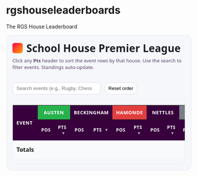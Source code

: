 # rgshouseleaderboards
The RGS House Leaderboard
<!-- =====================  HOUSE PREMIER LEAGUE TABLE (NO EXTERNAL LIBS)  ===================== -->
<style>
  /* Reset-insulation */
  .house-pl * { box-sizing: border-box; }
  .house-pl { --pl-purple:#38003c; --pl-mint:#d0f0cf; --pl-bg:#f5f7fb; --ink:#1b1f23; font-family: system-ui, -apple-system, Segoe UI, Roboto, Arial, "Noto Sans", sans-serif; color:var(--ink); background:var(--pl-bg); padding: 16px; border-radius: 16px; border:1px solid #e7e7ef; }
  .house-pl h2 { margin: 0 0 12px; letter-spacing:.2px; font-weight:800; font-size: clamp(22px,3.2vw,28px); display:flex; align-items:center; gap:10px;}
  .house-pl h2 .crest { width:28px; height:28px; border-radius:6px; background:linear-gradient(135deg,#ff0050, #ffa700); display:inline-block; }
  .house-pl .sub { margin:-6px 0 16px; color:#546; font-size:13px; }

  /* Standings strip */
  .house-pl .standings { display:grid; grid-template-columns: repeat(6, minmax(130px,1fr)); gap:10px; margin-bottom:16px; }
  .house-pl .card { position:relative; background:white; border-radius:14px; padding:12px; box-shadow: 0 8px 20px rgba(0,0,0,.06); border:1px solid #ececf5; transition:transform .15s ease, box-shadow .15s ease; }
  .house-pl .card:hover { transform: translateY(-2px); box-shadow: 0 10px 24px rgba(0,0,0,.10); }
  .house-pl .badge { position:absolute; top:-10px; right:-10px; width:34px; height:34px; border-radius:50%; display:grid; place-items:center; font-weight:800; color:#111; }
  .house-pl .badge.g { background:linear-gradient(#ffd300,#ffea70); }
  .house-pl .badge.s { background:linear-gradient(#dadfe5,#f5f7f9); }
  .house-pl .badge.b { background:linear-gradient(#cd7f32,#eaaa75); }
  .house-pl .house { font-weight:800; font-size:15px; letter-spacing:.4px; display:flex; align-items:center; gap:8px; }
  .house-pl .dot { width:14px; height:14px; border-radius:50%; display:inline-block; border:2px solid #0002; }
  .house-pl .pts { font-size:26px; font-weight:900; margin-top:6px; }
  .house-pl .meta { font-size:12px; opacity:.7; margin-top:2px; }

  /* Controls */
  .house-pl .controls { display:flex; gap:10px; align-items:center; margin:12px 0; flex-wrap:wrap;}
  .house-pl input[type="search"]{ padding:8px 10px; border-radius:10px; border:1px solid #dadbe7; background:white; min-width:240px; }
  .house-pl .pill { padding:8px 10px; border-radius:999px; border:1px solid #dadbe7; background:white; cursor:pointer; font-size:13px; }
  .house-pl .pill:hover{ background:#f1f4fe; }

  /* Table */
  .house-pl .wrap { overflow:auto; border-radius:14px; border:1px solid #ececf5; }
  .house-pl table { width:100%; border-collapse: separate; border-spacing:0; background:white; }
  .house-pl thead th { position:sticky; top:0; z-index:2; text-transform:uppercase; letter-spacing:.6px; font-size:12px; background:var(--pl-purple); color:white; padding:12px 10px; }
  .house-pl thead .subh { background:#f0f0ff; color:#333; font-weight:700; font-size:12px; }
  .house-pl thead tr.houseband th { font-size:13px; padding:10px; }
  .house-pl tbody td { padding:9px 10px; border-bottom:1px solid #f0f0f7; text-align:center; font-weight:600; }
  .house-pl tbody tr:nth-child(odd){ background:#fafbff; }
  .house-pl tbody tr:hover { background:#eef6ff; }
  .house-pl tbody td:first-child, .house-pl thead th:first-child { text-align:left; font-weight:800; }
  .house-pl tfoot td { background:#f8fafb; font-weight:900; padding:12px 10px; border-top:2px solid #e6e8f2; }
  .house-pl .clickable { cursor:pointer; }
  .house-pl .clickable .arrow{ display:inline-block; margin-left:6px; transform:translateY(-1px); font-size:11px; opacity:.7; }
  .house-pl .tooltip { position:relative; }
  .house-pl .tooltip:hover::after{
    content: attr(data-tip);
    position:absolute; left:50%; top:-6px; transform: translate(-50%, -100%);
    padding:6px 8px; background:#111; color:#fff; font-size:12px; border-radius:6px; white-space:nowrap; box-shadow:0 4px 10px rgba(0,0,0,.25);
  }

  /* House colours for bands & dots */
  .AustenC { background:#27b24d; }
  .BeckinghamC { background:#e13e3e; }
  .HamondeC { background:#7a7d86; }
  .NettlesC { background:#1e78ff; }
  .PowellC { background:#ff8c26; }
  .ValpyC { background:#22c39b; }

  .house-pl thead tr.houseband th:nth-child(2){ background:#27b24d; }
  .house-pl thead tr.houseband th:nth-child(4){ background:#e13e3e; }
  .house-pl thead tr.houseband th:nth-child(6){ background:#7a7d86; }
  .house-pl thead tr.houseband th:nth-child(8){ background:#1e78ff; }
  .house-pl thead tr.houseband th:nth-child(10){ background:#ff8c26; }
  .house-pl thead tr.houseband th:nth-child(12){ background:#22c39b; }

  /* Mobile tweaks */
  @media (max-width:900px){
    .house-pl .standings{ grid-template-columns: repeat(2, 1fr); }
    .house-pl thead .subh span{ display:none; } /* tighten 'Pos / Pts' headers on small screens */
  }
</style>

<div class="house-pl" id="HousePL">
  <h2><span class="crest" aria-hidden="true"></span> School House Premier League</h2>
  <div class="sub">Click any <b>Pts</b> header to sort the event rows by that house. Use the search to filter events. Standings auto-update.</div>

  <!-- Standings -->
  <div class="standings" id="standings"></div>

  <!-- Controls -->
  <div class="controls">
    <input id="filterInput" type="search" placeholder="Search events (e.g., Rugby, Chess, Sports Day)…" />
    <button class="pill" id="resetSort">Reset order</button>
  </div>

  <!-- Table -->
  <div class="wrap">
    <table id="grid">
      <thead>
        <tr class="houseband">
          <th rowspan="2">Event</th>
          <th colspan="2" class="AustenC">Austen</th>
          <th colspan="2" class="BeckinghamC">Beckingham</th>
          <th colspan="2" class="HamondeC">Hamonde</th>
          <th colspan="2" class="NettlesC">Nettles</th>
          <th colspan="2" class="PowellC">Powell</th>
          <th colspan="2" class="ValpyC">Valpy</th>
        </tr>
        <tr class="subh">
          <th>Pos</th><th class="clickable" data-sort="Austen">Pts <span class="arrow">▾</span></th>
          <th>Pos</th><th class="clickable" data-sort="Beckingham">Pts <span class="arrow">▾</span></th>
          <th>Pos</th><th class="clickable" data-sort="Hamonde">Pts <span class="arrow">▾</span></th>
          <th>Pos</th><th class="clickable" data-sort="Nettles">Pts <span class="arrow">▾</span></th>
          <th>Pos</th><th class="clickable" data-sort="Powell">Pts <span class="arrow">▾</span></th>
          <th>Pos</th><th class="clickable" data-sort="Valpy">Pts <span class="arrow">▾</span></th>
        </tr>
      </thead>
      <tbody></tbody>
      <tfoot>
        <tr id="totalsRow">
          <td>Totals</td>
          <td></td><td></td>
          <td></td><td></td>
          <td></td><td></td>
          <td></td><td></td>
          <td></td><td></td>
          <td></td><td></td>
        </tr>
      </tfoot>
    </table>
  </div>
</div>

<script>
(function(){
  // ====== DATA (from your screenshot, fully entered and fixed) ======
  const EVENTS = [
    {name:"Art", Austen:{pos:4,pts:3}, Beckingham:{pos:1,pts:6}, Hamonde:{pos:2,pts:5}, Nettles:{pos:6,pts:1}, Powell:{pos:3,pts:4}, Valpy:{pos:5,pts:2}},
    {name:"Badminton", Austen:{pos:6,pts:2}, Beckingham:{pos:2,pts:5}, Hamonde:{pos:6,pts:1}, Nettles:{pos:4,pts:3}, Powell:{pos:5,pts:2}, Valpy:{pos:3,pts:4}},
    {name:"Basketball", Austen:{pos:5,pts:3}, Beckingham:{pos:"3=",pts:5.25}, Hamonde:{pos:6,pts:1.5}, Nettles:{pos:"3=",pts:5.25}, Powell:{pos:2,pts:7.5}, Valpy:{pos:1,pts:9}},
    {name:"Chess", Austen:{pos:1,pts:8.25}, Beckingham:{pos:5,pts:3}, Hamonde:{pos:6,pts:1.5}, Nettles:{pos:4,pts:4.5}, Powell:{pos:1,pts:8.25}, Valpy:{pos:3,pts:6}},
    {name:"Cricket", Austen:{pos:1,pts:9}, Beckingham:{pos:3,pts:6}, Hamonde:{pos:5,pts:3}, Nettles:{pos:4,pts:4.5}, Powell:{pos:6,pts:1.5}, Valpy:{pos:2,pts:7.5}},
    {name:"Debating", Austen:{pos:5,pts:2}, Beckingham:{pos:6,pts:1}, Hamonde:{pos:2,pts:5}, Nettles:{pos:1,pts:6}, Powell:{pos:3,pts:4}, Valpy:{pos:4,pts:3}},
    {name:"Drama", Austen:{pos:1,pts:9}, Beckingham:{pos:2,pts:7.5}, Hamonde:{pos:"4=",pts:3.75}, Nettles:{pos:6,pts:1.5}, Powell:{pos:"4=",pts:3.75}, Valpy:{pos:3,pts:6}},
    {name:"Fencing", Austen:{pos:4,pts:4}, Beckingham:{pos:5,pts:2}, Hamonde:{pos:3,pts:4}, Nettles:{pos:1,pts:1}, Powell:{pos:6,pts:6}, Valpy:{pos:2,pts:5}},
    {name:"Football", Austen:{pos:2,pts:10}, Beckingham:{pos:"3=",pts:7}, Hamonde:{pos:"3=",pts:7}, Nettles:{pos:1,pts:12}, Powell:{pos:6,pts:2}, Valpy:{pos:5,pts:4}},
    {name:"Golf", Austen:{pos:5,pts:1}, Beckingham:{pos:2,pts:2.5}, Hamonde:{pos:4,pts:1.5}, Nettles:{pos:1,pts:3}, Powell:{pos:3,pts:2}, Valpy:{pos:6,pts:0.5}},
    {name:"Hockey", Austen:{pos:5,pts:4}, Beckingham:{pos:2,pts:10}, Hamonde:{pos:6,pts:2}, Nettles:{pos:1,pts:12}, Powell:{pos:4,pts:6}, Valpy:{pos:3,pts:8}},
    {name:"Maths", Austen:{pos:5,pts:2}, Beckingham:{pos:"2=",pts:4.5}, Hamonde:{pos:"2=",pts:4.5}, Nettles:{pos:6,pts:1}, Powell:{pos:1,pts:3}, Valpy:{pos:1,pts:6}},
    {name:"Music", Austen:{pos:2,pts:7.5}, Beckingham:{pos:"3=",pts:5.25}, Hamonde:{pos:1,pts:9}, Nettles:{pos:6,pts:1.5}, Powell:{pos:"3=",pts:5.25}, Valpy:{pos:5,pts:3}},
    {name:"Photography", Austen:{pos:3,pts:4}, Beckingham:{pos:4,pts:3}, Hamonde:{pos:6,pts:1}, Nettles:{pos:5,pts:2}, Powell:{pos:1,pts:6}, Valpy:{pos:2,pts:5}},
    {name:"Quiz", Austen:{pos:"2=",pts:6.75}, Beckingham:{pos:4,pts:4.5}, Hamonde:{pos:"2=",pts:6.75}, Nettles:{pos:6,pts:1.5}, Powell:{pos:1,pts:9}, Valpy:{pos:5,pts:3}},
    {name:"Reading", Austen:{pos:6,pts:2.5}, Beckingham:{pos:3,pts:2}, Hamonde:{pos:4,pts:1.5}, Nettles:{pos:6,pts:0.5}, Powell:{pos:5,pts:1}, Valpy:{pos:1,pts:3}},
    {name:"Rugby", Austen:{pos:"3=",pts:6}, Beckingham:{pos:2,pts:10}, Hamonde:{pos:"3=",pts:6}, Nettles:{pos:"3=",pts:6}, Powell:{pos:6,pts:2}, Valpy:{pos:1,pts:12}},
    {name:"Shooting", Austen:{pos:5,pts:2}, Beckingham:{pos:3,pts:4}, Hamonde:{pos:2,pts:5}, Nettles:{pos:6,pts:1}, Powell:{pos:1,pts:6}, Valpy:{pos:4,pts:3}},
    {name:"Softball", Austen:{pos:4,pts:6}, Beckingham:{pos:1,pts:12}, Hamonde:{pos:2,pts:8}, Nettles:{pos:5,pts:4}, Powell:{pos:6,pts:2}, Valpy:{pos:2,pts:10}},
    {name:"Sports Day", Austen:{pos:2,pts:10}, Beckingham:{pos:1,pts:12}, Hamonde:{pos:3,pts:8}, Nettles:{pos:6,pts:2}, Powell:{pos:4,pts:6}, Valpy:{pos:5,pts:4}},
    {name:"Squash", Austen:{pos:5,pts:2}, Beckingham:{pos:2,pts:5}, Hamonde:{pos:4,pts:3}, Nettles:{pos:6,pts:1}, Powell:{pos:1,pts:6}, Valpy:{pos:3,pts:4}},
    {name:"Swimming", Austen:{pos:2,pts:7.5}, Beckingham:{pos:3,pts:6}, Hamonde:{pos:4,pts:4.5}, Nettles:{pos:6,pts:1.5}, Powell:{pos:5,pts:3}, Valpy:{pos:1,pts:9}},
    {name:"TableTennis", Austen:{pos:"1=",pts:8.25}, Beckingham:{pos:3,pts:6}, Hamonde:{pos:4,pts:4.5}, Nettles:{pos:5,pts:3}, Powell:{pos:6,pts:1.5}, Valpy:{pos:"1=",pts:8.25}},
    {name:"Tennis", Austen:{pos:5,pts:2}, Beckingham:{pos:2,pts:5}, Hamonde:{pos:3,pts:4}, Nettles:{pos:1,pts:6}, Powell:{pos:6,pts:1}, Valpy:{pos:4,pts:3}},
    {name:"Ultimate Frisbe", Austen:{pos:3,pts:5}, Beckingham:{pos:1,pts:1}, Hamonde:{pos:6,pts:0.5}, Nettles:{pos:4,pts:1.5}, Powell:{pos:2,pts:2.5}, Valpy:{pos:5,pts:3}},
    {name:"X Country", Austen:{pos:2,pts:10}, Beckingham:{pos:"4=",pts:5}, Hamonde:{pos:"4=",pts:5}, Nettles:{pos:3,pts:8}, Powell:{pos:1,pts:12}, Valpy:{pos:6,pts:2}},
  ];

  const HOUSES = [
    {key:"Austen", color:"#27b24d"},
    {key:"Beckingham", color:"#e13e3e"},
    {key:"Hamonde", color:"#7a7d86"},
    {key:"Nettles", color:"#1e78ff"},
    {key:"Powell", color:"#ff8c26"},
    {key:"Valpy", color:"#22c39b"},
  ];

  // ====== helpers ======
  const by = (k) => (a,b)=> (a[k]===b[k]?0:(a[k]>b[k]?1:-1));
  function sumPts(key){ return EVENTS.reduce((s,r)=> s + Number(r[key].pts||0), 0); }

  // ====== render standings (auto-rank) ======
  function renderStandings(){
    const wrap = document.getElementById('standings');
    wrap.innerHTML = "";
    const totals = HOUSES.map(h => ({house:h.key, pts:+sumPts(h.key).toFixed(2), color:h.color}))
                         .sort((a,b)=> b.pts - a.pts);
    totals.forEach((t,i)=>{
      const card = document.createElement('div');
      card.className = 'card';
      const badge = document.createElement('div');
      badge.className = 'badge ' + (i===0?'g': i===1?'s': i===2?'b':'');
      badge.textContent = (i+1);
      const line = document.createElement('div');
      line.className = 'house';
      line.innerHTML = `<span class="dot" style="background:${t.color}"></span>${t.house}`;
      const pts = document.createElement('div'); pts.className='pts'; pts.textContent = t.pts;
      const meta = document.createElement('div'); meta.className='meta'; meta.textContent = 'Total points';
      card.appendChild(badge); card.appendChild(line); card.appendChild(pts); card.appendChild(meta);
      wrap.appendChild(card);
    });
  }

  // ====== render table body & totals ======
  const tbody = document.querySelector('#grid tbody');
  const totalsRow = document.getElementById('totalsRow');

  function renderRows(rows){
    tbody.innerHTML = "";
    rows.forEach(r=>{
      const tr = document.createElement('tr');
      tr.innerHTML = `
        <td>${r.name}</td>
        ${HOUSES.map(h=>{
          const cell = r[h.key];
          const tip = `${h.key} • ${r.name}: Pos ${cell.pos} • ${cell.pts} pts`;
          return `
            <td class="tooltip" data-tip="${tip}">${cell.pos}</td>
            <td class="tooltip" data-tip="${tip}">${cell.pts}</td>
          `;
        }).join('')}
      `;
      tbody.appendChild(tr);
    });
  }

  function renderTotals(){
    const tds = totalsRow.querySelectorAll('td');
    // first td is label
    HOUSES.forEach((h, i)=>{
      const total = sumPts(h.key).toFixed(2).replace(/\.00$/,'');
      const posCellIndex = 1 + i*2 + 0;
      const ptsCellIndex = 1 + i*2 + 1;
      tds[posCellIndex].textContent = "";              // (empty under POS)
      tds[ptsCellIndex].textContent = total;           // points total
    });
  }

  // ====== Sorting by a House's points column ======
  let originalOrder = EVENTS.slice();
  function sortByHouse(key){
    const sorted = EVENTS.slice().sort((a,b)=> b[key].pts - a[key].pts);
    renderRows(sorted);
  }

  // ====== Filtering ======
  const filterInput = document.getElementById('filterInput');
  filterInput.addEventListener('input', ()=>{
    const q = filterInput.value.trim().toLowerCase();
    const filtered = EVENTS.filter(r => r.name.toLowerCase().includes(q));
    renderRows(filtered);
  });

  // ====== Header click bindings ======
  document.querySelectorAll('.clickable').forEach(th=>{
    th.addEventListener('click', ()=> sortByHouse(th.dataset.sort));
  });
  document.getElementById('resetSort').addEventListener('click', ()=>{
    filterInput.value = "";
    renderRows(originalOrder);
  });

  // ====== Init ======
  renderStandings();
  renderRows(originalOrder);
  renderTotals();
})();
</script>
<!-- =====================  /END HOUSE PREMIER LEAGUE TABLE  ===================== -->
